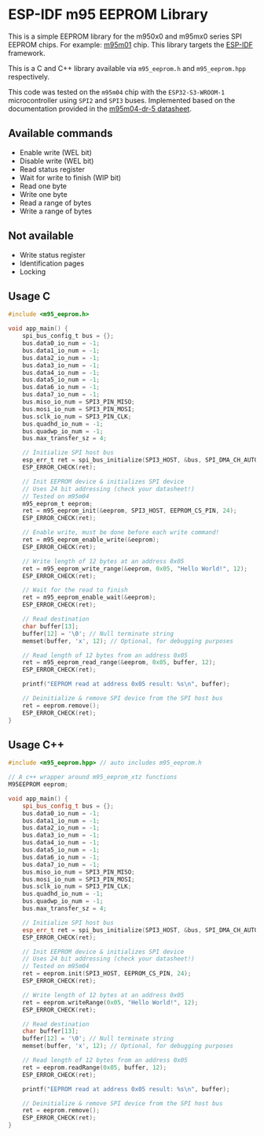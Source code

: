 # ESP-IDF m95 EEPROM Library

This is a simple EEPROM library for the m950x0 and m95mx0 series SPI EEPROM chips. For example: [m95m01](https://www.st.com/resource/en/datasheet/m95m01-r.pdf) chip.
This library targets the [ESP-IDF](https://docs.espressif.com/projects/esp-idf/en/latest/esp32s3/get-started/index.html)
framework.

This is a C and C++ library available via `m95_eeprom.h` and `m95_eeprom.hpp` respectively.

This code was tested on the `m95m04` chip with the `ESP32-S3-WROOM-1` microcontroller using `SPI2` and `SPI3` buses. Implemented based on the documentation provided in the [m95m04-dr-5 datasheet](https://www.st.com/resource/en/datasheet/m95m04-dr.pdf).

## Available commands

* Enable write (WEL bit)
* Disable write (WEL bit)
* Read status register
* Wait for write to finish (WIP bit)
* Read one byte
* Write one byte
* Read a range of bytes
* Write a range of bytes

## Not available

* Write status register
* Identification pages
* Locking

## Usage C

```c
#include <m95_eeprom.h>

void app_main() {
    spi_bus_config_t bus = {};
    bus.data0_io_num = -1;
    bus.data1_io_num = -1;
    bus.data2_io_num = -1;
    bus.data3_io_num = -1;
    bus.data4_io_num = -1;
    bus.data5_io_num = -1;
    bus.data6_io_num = -1;
    bus.data7_io_num = -1;
    bus.miso_io_num = SPI3_PIN_MISO;
    bus.mosi_io_num = SPI3_PIN_MOSI;
    bus.sclk_io_num = SPI3_PIN_CLK;
    bus.quadhd_io_num = -1;
    bus.quadwp_io_num = -1;
    bus.max_transfer_sz = 4;

    // Initialize SPI host bus
    esp_err_t ret = spi_bus_initialize(SPI3_HOST, &bus, SPI_DMA_CH_AUTO);
    ESP_ERROR_CHECK(ret);

    // Init EEPROM device & initializes SPI device
    // Uses 24 bit addressing (check your datasheet!)
    // Tested on m95m04
    m95_eeprom_t eeprom;
    ret = m95_eeprom_init(&eeprom, SPI3_HOST, EEPROM_CS_PIN, 24);
    ESP_ERROR_CHECK(ret);

    // Enable write, must be done before each write command!
    ret = m95_eeprom_enable_write(&eeprom);
    ESP_ERROR_CHECK(ret);

    // Write length of 12 bytes at an address 0x05
    ret = m95_eeprom_write_range(&eeprom, 0x05, "Hello World!", 12);
    ESP_ERROR_CHECK(ret);

    // Wait for the read to finish
    ret = m95_eeprom_enable_wait(&eeprom);
    ESP_ERROR_CHECK(ret);

    // Read destination
    char buffer[13];
    buffer[12] = '\0'; // Null terminate string
    memset(buffer, 'x', 12); // Optional, for debugging purposes

    // Read length of 12 bytes from an address 0x05
    ret = m95_eeprom_read_range(&eeprom, 0x05, buffer, 12);
    ESP_ERROR_CHECK(ret);

    printf("EEPROM read at address 0x05 result: %s\n", buffer);

    // Deinitialize & remove SPI device from the SPI host bus
    ret = eeprom.remove();
    ESP_ERROR_CHECK(ret);
}

```

## Usage C++

```cpp
#include <m95_eeprom.hpp> // auto includes m95_eeprom.h

// A c++ wrapper around m95_eeprom_xtz functions
M95EEPROM eeprom;

void app_main() {
    spi_bus_config_t bus = {};
    bus.data0_io_num = -1;
    bus.data1_io_num = -1;
    bus.data2_io_num = -1;
    bus.data3_io_num = -1;
    bus.data4_io_num = -1;
    bus.data5_io_num = -1;
    bus.data6_io_num = -1;
    bus.data7_io_num = -1;
    bus.miso_io_num = SPI3_PIN_MISO;
    bus.mosi_io_num = SPI3_PIN_MOSI;
    bus.sclk_io_num = SPI3_PIN_CLK;
    bus.quadhd_io_num = -1;
    bus.quadwp_io_num = -1;
    bus.max_transfer_sz = 4;

    // Initialize SPI host bus
    esp_err_t ret = spi_bus_initialize(SPI3_HOST, &bus, SPI_DMA_CH_AUTO);
    ESP_ERROR_CHECK(ret);

    // Init EEPROM device & initializes SPI device
    // Uses 24 bit addressing (check your datasheet!)
    // Tested on m95m04
    ret = eeprom.init(SPI3_HOST, EEPROM_CS_PIN, 24);
    ESP_ERROR_CHECK(ret);

    // Write length of 12 bytes at an address 0x05
    ret = eeprom.writeRange(0x05, "Hello World!", 12);
    ESP_ERROR_CHECK(ret);

    // Read destination
    char buffer[13];
    buffer[12] = '\0'; // Null terminate string
    memset(buffer, 'x', 12); // Optional, for debugging purposes

    // Read length of 12 bytes from an address 0x05
    ret = eeprom.readRange(0x05, buffer, 12);
    ESP_ERROR_CHECK(ret);

    printf("EEPROM read at address 0x05 result: %s\n", buffer);

    // Deinitialize & remove SPI device from the SPI host bus
    ret = eeprom.remove();
    ESP_ERROR_CHECK(ret);
}
```
